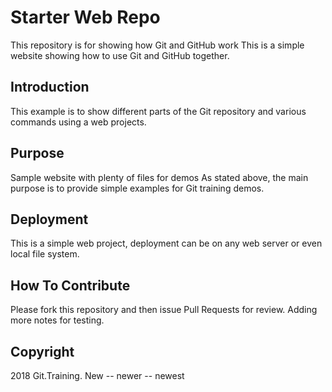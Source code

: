# Starter Web Repo

This repository is for showing how Git and GitHub work
This is a simple website showing how to use Git and GitHub together.

## Introduction
This example is to show different parts of the Git repository and various commands using a web projects.

## Purpose

Sample website with plenty of files for demos
As stated above, the main purpose is to provide simple examples for Git training demos.

## Deployment
This is a simple web project, deployment can be on any web server or even local file system.

## How To Contribute

Please fork this repository and then issue Pull Requests for review.
Adding more notes for testing.

## Copyright

2018 Git.Training. New -- newer -- newest